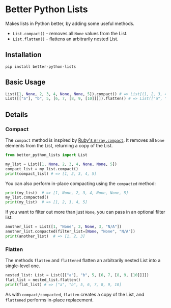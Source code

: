 # Better Python Lists

Makes lists in Python better, by adding some useful methods.

+ `List.compact()` - removes all `None` values from the List.
+ `List.flatten()` - flattens an arbitrarily nested List.

## Installation

`pip install better-python-lists`

## Basic Usage

```py
List([1, None, 2, 3, 4, None, None, 5]).compact() # => List[(1, 2, 3, 4, 5)]
List([["a"], "b", 5, [6, 7, [8, 9, [10]]]]).flatten() # => List(["a", "b", 5, 6, 7, 8, 9, 10])
```

## Details

### Compact

The `compact` method is inspired by
[Ruby's `Array.compact`](https://ruby-doc.org/core-3.0.0/Array.html#method-i-compact).
It removes all `None` elements from the List, returning a copy of the List.

```py
from better_python_lists import List

my_list = List([1, None, 2, 3, 4, None, None, 5])
compact_list = my_list.compact()
print(compact_list) # => [1, 2, 3, 4, 5]
```

You can also perform in-place compacting using the `compacted` method:

```py
print(my_list)  # => [1, None, 2, 3, 4, None, None, 5]
my_list.compacted()
print(my_list)  # => [1, 2, 3, 4, 5]
```

If you want to filter out more than just `None`, you can pass in an optional filter list:

```py
another_list = List([1, "None", 2, None, 3, "N/A"])
another_list.compacted(filter_list=[None, "None", "N/A"])
print(another_list)  # => [1, 2, 3]
```

### Flatten

The methods `flatten` and `flattened` flatten an arbitrarily nested List into a
single-level one.

```py
nested_list: List = List([["a"], "b", 5, [6, 7, [8, 9, [10]]]])
flat_list = nested_list.flatten()
print(flat_list) # => ["a", "b", 5, 6, 7, 8, 9, 10]
```

As with `compact/compacted`, `flatten` creates a copy of the List, and `flattened`
performs in-place replacement.
